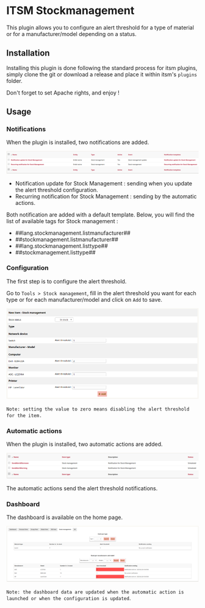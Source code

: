 # ITSM Stockmanagement

This plugin allows you to configure an alert threshold for a type of material or for a manufacturer/model depending on a status.

## Installation

Installing this plugin is done following the standard process for itsm plugins, simply clone the git or download a release and place it within itsm's `plugins` folder.

Don't forget to set Apache rights, and enjoy !

## Usage

### Notifications

When the plugin is installed, two notifications are added.

![Stock management notifications](img/stockmanagement_notifications.png)

* Notification update for Stock Management : sending when you update the alert threshold configuration.
* Recurring notification for Stock Management : sending by the automatic actions.

Both notification are added with a default template. Below, you will find the list of available tags for Stock management :

* ##lang.stockmanagement.listmanufacturer##
* ##stockmanagement.listmanufacturer##
* ##lang.stockmanagement.listtype##
* ##stockmanagement.listtype##

### Configuration

The first step is to configure the alert threshold.

Go to `Tools > Stock management`, fill in the alert threshold you want for each type or for each manufacturer/model and click on `Add` to save.

![Stock management configuration](img/stockmanagement_configuration.png)

`Note: setting the value to zero means disabling the alert threshold for the item.`

### Automatic actions

When the plugin is installed, two automatic actions are added.

![Stock management automatic actions](img/stockmanagement_automatic_actions.png)

The automatic actions send the alert threshold notifications.

### Dashboard

The dashboard is available on the home page.

![Stock management dashboard](img/stockmanagement_dashboard.png)

`Note: the dashboard data are updated when the automatic action is launched or when the configuration is updated`.